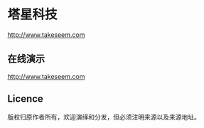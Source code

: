 # 塔星科技

http://www.takeseem.com

## 在线演示

http://www.takeseem.com

## Licence

版权归原作者所有，欢迎演绎和分发，但必须注明来源以及来源地址。
